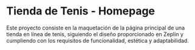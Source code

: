 # Tienda de Tenis - Homepage

Este proyecto consiste en la maquetación de la página principal de una tienda en línea de tenis, siguiendo el diseño proporcionado en Zeplin y cumpliendo con los requisitos de funcionalidad, estética y adaptabilidad.
